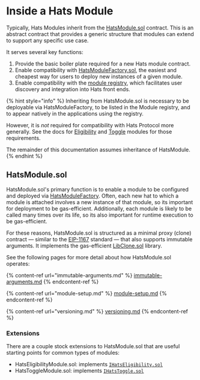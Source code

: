 # Inside a Hats Module

Typically, Hats Modules inherit from the [HatsModule.sol](https://github.com/Hats-Protocol/hats-module/blob/main/src/HatsModule.sol) contract. This is an abstract contract that provides a generic structure that modules can extend to support any specific use case.

It serves several key functions:

1. Provide the basic boiler plate required for a new Hats module contract.
2. Enable compatibility with [HatsModuleFactory.sol](../how-module-instances-are-deployed.md), the easiest and cheapest way for users to deploy new instances of a given module.
3. Enable compatibility with the [module registry](https://github.com/Hats-Protocol/modules-registry), which facilitates user discovery and integration into Hats front ends.

{% hint style="info" %}
Inheriting from HatsModule.sol is necessary to be deployable via HatsModuleFactory, to be listed in the Module registry, and to appear natively in the applications using the registry.&#x20;

However, it is _not_ required for compatibility with Hats Protocol more generally. See the docs for [Eligibility](../../../hats-protocol-overview/eligibility-modules.md) and [Toggle](../../../hats-protocol-overview/toggle-modules.md) modules for those requirements.

The remainder of this documentation assumes inheritance of HatsModule.
{% endhint %}

## HatsModule.sol

HatsModule.sol's primary function is to enable a module to be configured and deployed via [HatsModuleFactory](../how-module-instances-are-deployed.md). Often, each new hat to which a module is attached involves a new instance of that module, so its important for deployment to be gas-efficient. Additionally, each module is likely to be called many times over its life, so its also important for runtime execution to be gas-efficient.&#x20;

For these reasons, HatsModule.sol is structured as a minimal proxy (clone) contract — similar to the [EIP-1167](https://eips.ethereum.org/EIPS/eip-1167) standard — that also supports immutable arguments. It implements the gas-efficient [LibClone.sol](https://github.com/Vectorized/solady/blob/6c54795ef69838e233020e9ab29f3f6288efdf06/src/utils/LibClone.sol) library.

See the following pages for more detail about how HatsModule.sol operates:

{% content-ref url="immutable-arguments.md" %}
[immutable-arguments.md](immutable-arguments.md)
{% endcontent-ref %}

{% content-ref url="module-setup.md" %}
[module-setup.md](module-setup.md)
{% endcontent-ref %}

{% content-ref url="versioning.md" %}
[versioning.md](versioning.md)
{% endcontent-ref %}

### Extensions

There are a couple stock extensions to HatsModule.sol that are useful starting points for common types of modules:

* HatsEligibilityModule.sol: implements [`IHatsEligibility.sol`](../../../hats-protocol-overview/eligibility-modules.md)
* HatsToggleModule.sol: implements [`IHatsToggle.sol`](../../../hats-protocol-overview/toggle-modules.md)

